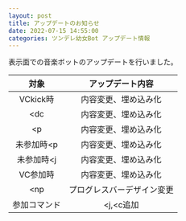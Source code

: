 ```yaml
---
layout: post
title: アップデートのお知らせ
date: 2022-07-15 14:55:00
categories: ツンデレ幼女Bot アップデート情報
---
```

表示面での音楽ボットのアップデートを行いました。

|対象|アップデート内容|
|:-:|:-:|
|VCkick時|内容変更、埋め込み化|
|<dc|内容変更、埋め込み化|
|<p|内容変更、埋め込み化|
|未参加時<p|内容変更、埋め込み化|
|未参加時<j|内容変更、埋め込み化|
|VC参加時|内容変更、埋め込み化|
|<np|プログレスバーデザイン変更|
|参加コマンド|<j,<c追加|
<br>